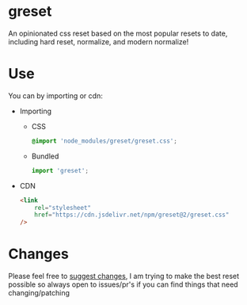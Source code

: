 # greset

An opinionated css reset based on the most popular resets to date, including hard reset, normalize, and modern normalize!

# Use

You can by importing or cdn:

-   Importing

    -   CSS

        ```css
        @import 'node_modules/greset/greset.css';
        ```

    -   Bundled
        ```js
        import 'greset';
        ```

-   CDN
    ```html
    <link
        rel="stylesheet"
        href="https://cdn.jsdelivr.net/npm/greset@2/greset.css"
    />
    ```

# Changes

Please feel free to [suggest changes](https://github.com/ghostdevv/greset/issues/new), I am trying to make the best reset possible so always open to issues/pr's if you can find things that need changing/patching

